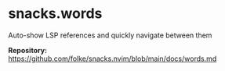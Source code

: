 # snacks.words

Auto-show LSP references and quickly navigate between them

**Repository:** <https://github.com/folke/snacks.nvim/blob/main/docs/words.md>
